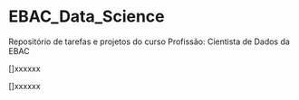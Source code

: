 # EBAC_Data_Science
Repositório de tarefas e projetos do curso Profissão: Cientista de Dados da EBAC

[]xxxxxx

[]xxxxxx

